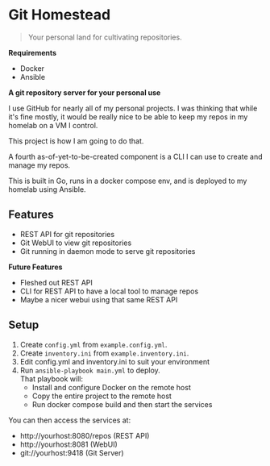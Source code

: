 # Git Homestead

> Your personal land for cultivating repositories.


**Requirements**

* Docker
* Ansible


**A git repository server for your personal use**

I use GitHub for nearly all of my personal projects. 
I was thinking that  while it's fine mostly, 
it would be really nice to be able to keep 
my repos in my homelab on a VM I control. 

This project is how I am going to do that. 

A fourth as-of-yet-to-be-created component is a CLI I can use to create and manage my repos. 

This is built in Go, runs in a docker compose env, and is deployed to 
my homelab using Ansible. 

## Features

* REST API for git repositories
* Git WebUI to view git repositories
* Git running in daemon mode to serve git repositories

**Future Features**

* Fleshed out REST API
* CLI for REST API to have a local tool to manage repos
* Maybe a nicer webui using that same REST API

## Setup

1. Create `config.yml` from `example.config.yml`.
2. Create `inventory.ini` from `example.inventory.ini`.
3. Edit config.yml and inventory.ini to suit your environment
4. Run `ansible-playbook main.yml` to deploy.<br>
    That playbook will:
    * Install and configure Docker on the remote host
    * Copy the entire project to the remote host
    * Run docker compose build and then start the services

You can then access the services at:

* http://yourhost:8080/repos (REST API)
* http://yourhost:8081 (WebUI)
* git://yourhost:9418 (Git Server)
